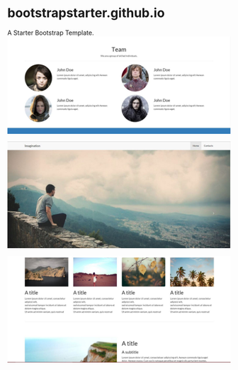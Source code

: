 # bootstrapstarter.github.io
A Starter Bootstrap Template.
![alt tag](https://github.com/Sprinkle7/bootstrapstarter.github.io/blob/master/images/2.JPG)

![alt tag](https://github.com/Sprinkle7/bootstrapstarter.github.io/blob/master/images/1.JPG)

![alt tag](https://github.com/Sprinkle7/bootstrapstarter.github.io/blob/master/images/3.JPG)
